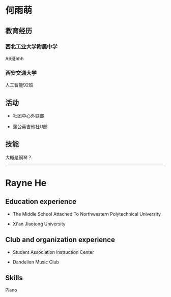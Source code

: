 # 何雨萌



## 教育经历

### 西北工业大学附属中学

A6班hhh



### 西安交通大学

人工智能92班



## 活动

* 社团中心外联部

* 蒲公英吉他社U部



## 技能

大概是钢琴？



******



# Rayne He



## Education experience

* The Middle School Attached To Northwestern Polytechnical University

* Xi'an Jiaotong University



## Club and organization experience

* Student Association Instruction Center

* Dandelion Music Club 



## Skills

Piano
